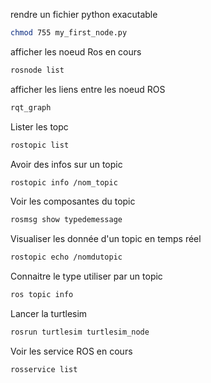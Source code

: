rendre un fichier python exacutable
```bash
chmod 755 my_first_node.py
```

afficher les noeud Ros en cours
```bash
rosnode list
```

afficher les liens entre les noeud ROS
```bash
rqt_graph
```

Lister les topc
```bash
rostopic list
```

Avoir des infos sur un topic
```bash
rostopic info /nom_topic
```

Voir les composantes du topic
```bash
rosmsg show typedemessage
```

Visualiser les donnée d'un topic en temps réel
```bash
rostopic echo /nomdutopic
```

Connaitre le type utiliser par un topic
```bash
ros topic info
```

Lancer la turtlesim
```bash
rosrun turtlesim turtlesim_node
```

Voir les service ROS en cours
```bash
rosservice list
```